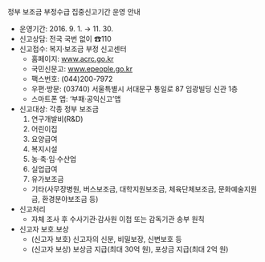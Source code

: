정부 보조금 부정수급 집중신고기간 운영 안내
- 운영기간: 2016. 9. 1. → 11. 30.
- 신고상담: 전국 국번 없이 ☎110
- 신고접수: 복지·보조금 부정 신고센터
  - 홈페이지: www.acrc.go.kr
  - 국민신문고: www.epeople.go.kr
  - 팩스번호: (044)200-7972
  - 우편·방문: (03740) 서울특별시 서대문구 통일로 87 임광빌딩 신관 1층
  - 스마트폰 앱: ‘부패·공익신고’앱
- 신고대상: 각종 정부 보조금
  1. 연구개발비(R&D)
  2. 어린이집
  3. 요양급여
  4. 복지시설
  5. 농·축·임·수산업
  6. 실업급여
  7. 유가보조금
  - 기타(사무장병원, 버스보조금, 대학지원보조금, 체육단체보조금, 문화예술지원금, 환경분야보조금 등)
- 신고처리
  - 자체 조사 후 수사기관·감사원 이첩 또는 감독기관 송부 원칙
- 신고자 보호.보상
  - (신고자 보호) 신고자의 신분, 비밀보장, 신변보호 등
  - (신고자 보상) 보상금 지급(최대 30억 원), 포상금 지급(최대 2억 원)